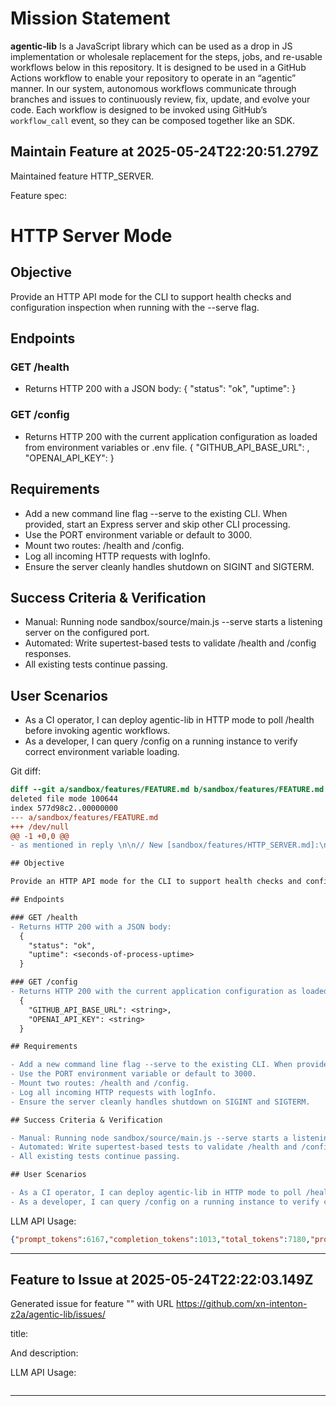 # Mission Statement

**agentic‑lib** Is a JavaScript library which can be used as a drop in JS implementation or wholesale replacement for 
the steps, jobs, and re-usable workflows below in this repository. It is designed to be used in a GitHub Actions 
workflow to enable your repository to operate in an “agentic” manner. In our system, autonomous workflows communicate
through branches and issues to continuously review, fix, update, and evolve your code. Each workflow is designed to be
invoked using GitHub’s `workflow_call` event, so they can be composed together like an SDK.
## Maintain Feature at 2025-05-24T22:20:51.279Z

Maintained feature HTTP_SERVER.

Feature spec:

# HTTP Server Mode

## Objective

Provide an HTTP API mode for the CLI to support health checks and configuration inspection when running with the --serve flag.

## Endpoints

### GET /health
- Returns HTTP 200 with a JSON body:
  {
    "status": "ok",
    "uptime": <seconds-of-process-uptime>
  }

### GET /config
- Returns HTTP 200 with the current application configuration as loaded from environment variables or .env file.
  {
    "GITHUB_API_BASE_URL": <string>,
    "OPENAI_API_KEY": <string>
  }

## Requirements

- Add a new command line flag --serve to the existing CLI. When provided, start an Express server and skip other CLI processing.
- Use the PORT environment variable or default to 3000.
- Mount two routes: /health and /config.
- Log all incoming HTTP requests with logInfo.
- Ensure the server cleanly handles shutdown on SIGINT and SIGTERM.

## Success Criteria & Verification

- Manual: Running node sandbox/source/main.js --serve starts a listening server on the configured port.
- Automated: Write supertest-based tests to validate /health and /config responses.
- All existing tests continue passing.

## User Scenarios

- As a CI operator, I can deploy agentic-lib in HTTP mode to poll /health before invoking agentic workflows.
- As a developer, I can query /config on a running instance to verify correct environment variable loading.


Git diff:

```diff
diff --git a/sandbox/features/FEATURE.md b/sandbox/features/FEATURE.md
deleted file mode 100644
index 577d98c2..00000000
--- a/sandbox/features/FEATURE.md
+++ /dev/null
@@ -1 +0,0 @@
- as mentioned in reply \n\n// New [sandbox/features/HTTP_SERVER.md]:\n# HTTP Server Mode

## Objective

Provide an HTTP API mode for the CLI to support health checks and configuration inspection when running with the --serve flag.

## Endpoints

### GET /health
- Returns HTTP 200 with a JSON body:
  {
    "status": "ok",
    "uptime": <seconds-of-process-uptime>
  }

### GET /config
- Returns HTTP 200 with the current application configuration as loaded from environment variables or .env file.
  {
    "GITHUB_API_BASE_URL": <string>,
    "OPENAI_API_KEY": <string>
  }

## Requirements

- Add a new command line flag --serve to the existing CLI. When provided, start an Express server and skip other CLI processing.
- Use the PORT environment variable or default to 3000.
- Mount two routes: /health and /config.
- Log all incoming HTTP requests with logInfo.
- Ensure the server cleanly handles shutdown on SIGINT and SIGTERM.

## Success Criteria & Verification

- Manual: Running node sandbox/source/main.js --serve starts a listening server on the configured port.
- Automated: Write supertest-based tests to validate /health and /config responses.
- All existing tests continue passing.

## User Scenarios

- As a CI operator, I can deploy agentic-lib in HTTP mode to poll /health before invoking agentic workflows.
- As a developer, I can query /config on a running instance to verify correct environment variable loading.
```

LLM API Usage:

```json
{"prompt_tokens":6167,"completion_tokens":1013,"total_tokens":7180,"prompt_tokens_details":{"cached_tokens":0,"audio_tokens":0},"completion_tokens_details":{"reasoning_tokens":640,"audio_tokens":0,"accepted_prediction_tokens":0,"rejected_prediction_tokens":0}}
```
---

## Feature to Issue at 2025-05-24T22:22:03.149Z

Generated issue  for feature "" with URL https://github.com/xn-intenton-z2a/agentic-lib/issues/

title:



And description:



LLM API Usage:

```json

```
---

